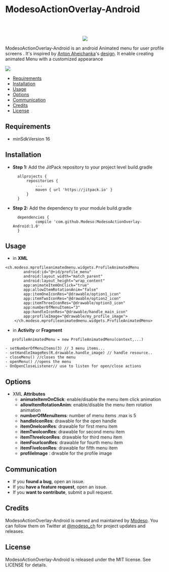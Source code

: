 # ModesoActionOverlay-Android
<br/><br/>

<p align="center">
  <img src="https://media.licdn.com/mpr/mpr/shrink_200_200/AAEAAQAAAAAAAAZsAAAAJDM2NTU0MDA1LTA3YmEtNGUyMC05YmZjLTIxMDNlZWZlM2ZkMQ.png">
</p>

ModesoActionOverlay-Android is an android Animated menu for user profile screens . 
It's inspired by [Anton Aheichanka](https://dribbble.com/madebyanton)'s [design](https://dribbble.com/shots/1977070-Profile-Screen-Animation).
It enable creating animated Menu with a customized appearance

<img src="https://cdn.dribbble.com/users/62319/screenshots/1977070/shot.gif">

- [Requirements](#requirements)
- [Installation](#installation)
- [Usage](#usage)
- [Options](#options)
- [Communication](#communication)
- [Credits](#credits)
- [License](#license)

## Requirements

- minSdkVersion 16

## Installation

- **Step 1:** Add the JitPack repository to your project level build.gradle
  ```
  	allprojects {
		repositories {
			...
			maven { url 'https://jitpack.io' }
		}
	}
  ```
- **Step 2:** Add the dependency to your module build.gradle
  ```
  	dependencies {
	        compile 'com.github.Modeso:ModesoActionOverlay-Android:1.0'
	}
  ```

## Usage

- in **XML**
```
<ch.modeso.mprofileanimatedmenu.widgets.ProfileAnimatedMenu
        android:id="@+id/profile_menu"
        android:layout_width="match_parent"
        android:layout_height="wrap_content"
        app:animateItemOnClick="true"
        app:allowItemRotationAnim="false"
        app:itemOneIconRes="@drawable/option1_icon"
        app:itemTwoIconRes="@drawable/option2_icon"
        app:itemThreeIconRes="@drawable/option3_icon"
        app:numberOfMenuItems="3"
        app:handleIconRes="@drawable/handle_main_icon"
        app:profileImage="@drawable/my_profile_image">
    </ch.modeso.mprofileanimatedmenu.widgets.ProfileAnimatedMenu>
```
- in **Activity** or **Fragment**
```
   profileAnimatedMenu = new ProfileAnimatedMenu(context,...)
```
	- setNumberOfMenuItems(3) // 3 menu items...
	- setHandleImageRes(R.drawable.handle_image) // handle resource..
	- closeMenu() //closes the menu
	- openMenu() //opens the menu
	- OnOpenCloseListener// use to listen for open/close actions

## Options
- XML **Attributes** 
  - **animateItemOnClick**: enable/disable the menu item click animation
  - **allowItemRotationAnim**: enable/disable the menu item rotation animation
  - **numberOfMenuItems**: number of menu items .max is 5
  - **handleIconRes**: drawable for the open handle
  - **itemOneIconRes**: drawable for first menu item
  - **itemTwoIconRes**: drawable for second menu item
  - **itemThreeIconRes**: drawable for third menu item
  - **itemFourIconRes**: drawable for fourth menu item
  - **itemFiveIconRes**: drawable for fifth menu item
  - **profileImage** : drwable for the profile image  

## Communication

- If you **found a bug**, open an issue.
- If you **have a feature request**, open an issue.
- If you **want to contribute**, submit a pull request.

## Credits

ModesoActionOverlay-Android is owned and maintained by [Modeso](http://modeso.ch). You can follow them on Twitter at [@modeso_ch](https://twitter.com/modeso_ch) for project updates and releases.

## License

 ModesoActionOverlay-Android is released under the MIT license. See LICENSE for details.

